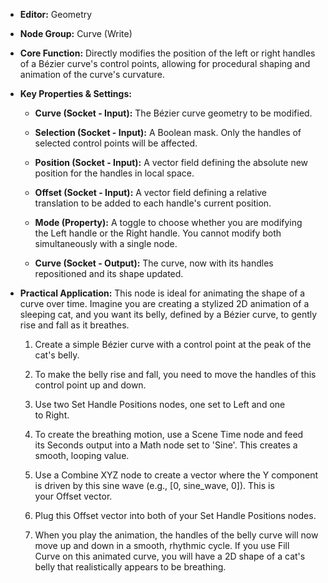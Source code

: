 - **Editor:** Geometry
    
- **Node Group:** Curve (Write)
    
- **Core Function:** Directly modifies the position of the left or right handles of a Bézier curve's control points, allowing for procedural shaping and animation of the curve's curvature.
    
- **Key Properties & Settings:**
    
    - **Curve (Socket - Input):** The Bézier curve geometry to be modified.
        
    - **Selection (Socket - Input):** A Boolean mask. Only the handles of selected control points will be affected.
        
    - **Position (Socket - Input):** A vector field defining the absolute new position for the handles in local space.
        
    - **Offset (Socket - Input):** A vector field defining a relative translation to be added to each handle's current position.
        
    - **Mode (Property):** A toggle to choose whether you are modifying the Left handle or the Right handle. You cannot modify both simultaneously with a single node.
        
    - **Curve (Socket - Output):** The curve, now with its handles repositioned and its shape updated.
        
- **Practical Application:** This node is ideal for animating the shape of a curve over time. Imagine you are creating a stylized 2D animation of a sleeping cat, and you want its belly, defined by a Bézier curve, to gently rise and fall as it breathes.
    
    1. Create a simple Bézier curve with a control point at the peak of the cat's belly.
        
    2. To make the belly rise and fall, you need to move the handles of this control point up and down.
        
    3. Use two Set Handle Positions nodes, one set to Left and one to Right.
        
    4. To create the breathing motion, use a Scene Time node and feed its Seconds output into a Math node set to 'Sine'. This creates a smooth, looping value.
        
    5. Use a Combine XYZ node to create a vector where the Y component is driven by this sine wave (e.g., [0, sine_wave, 0]). This is your Offset vector.
        
    6. Plug this Offset vector into both of your Set Handle Positions nodes.
        
    7. When you play the animation, the handles of the belly curve will now move up and down in a smooth, rhythmic cycle. If you use Fill Curve on this animated curve, you will have a 2D shape of a cat's belly that realistically appears to be breathing.